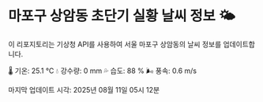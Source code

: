 
# 마포구 상암동 초단기 실황 날씨 정보 🌤️

이 리포지토리는 기상청 API를 사용하여 서울 마포구 상암동의 날씨 정보를 업데이트합니다. 

🌡️ 기온: 25.1 ℃
💧 강수량: 0 mm
💦 습도: 88 %
🌬️ 풍속: 0.6 m/s

마지막 업데이트 시각: 2025년 08월 11일 05시 12분    
